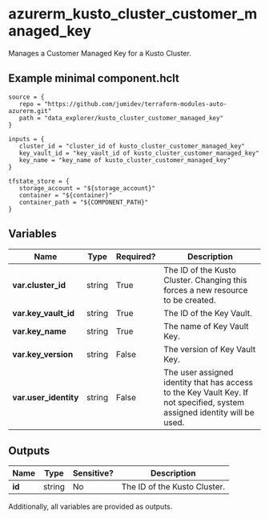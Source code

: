 # azurerm_kusto_cluster_customer_managed_key

Manages a Customer Managed Key for a Kusto Cluster.

## Example minimal component.hclt

```hcl
source = {
   repo = "https://github.com/jumidev/terraform-modules-auto-azurerm.git" 
   path = "data_explorer/kusto_cluster_customer_managed_key" 
}

inputs = {
   cluster_id = "cluster_id of kusto_cluster_customer_managed_key" 
   key_vault_id = "key_vault_id of kusto_cluster_customer_managed_key" 
   key_name = "key_name of kusto_cluster_customer_managed_key" 
}

tfstate_store = {
   storage_account = "${storage_account}" 
   container = "${container}" 
   container_path = "${COMPONENT_PATH}" 
}

```

## Variables

| Name | Type | Required? |  Description |
| ---- | ---- | --------- |  ----------- |
| **var.cluster_id** | string | True | The ID of the Kusto Cluster. Changing this forces a new resource to be created. | 
| **var.key_vault_id** | string | True | The ID of the Key Vault. | 
| **var.key_name** | string | True | The name of Key Vault Key. | 
| **var.key_version** | string | False | The version of Key Vault Key. | 
| **var.user_identity** | string | False | The user assigned identity that has access to the Key Vault Key. If not specified, system assigned identity will be used. | 



## Outputs

| Name | Type | Sensitive? | Description |
| ---- | ---- | --------- | --------- |
| **id** | string | No  | The ID of the Kusto Cluster. | 

Additionally, all variables are provided as outputs.
